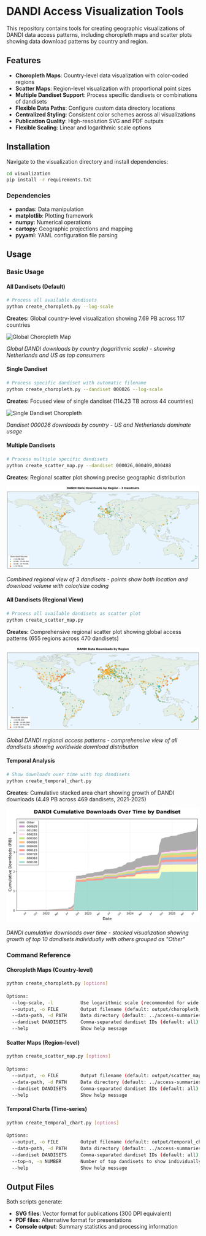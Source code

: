# DANDI Access Visualization Tools

This repository contains tools for creating geographic visualizations of DANDI data access patterns, including choropleth maps and scatter plots showing data download patterns by country and region.

## Features

- **Choropleth Maps**: Country-level data visualization with color-coded regions
- **Scatter Maps**: Region-level visualization with proportional point sizes
- **Multiple Dandiset Support**: Process specific dandisets or combinations of dandisets
- **Flexible Data Paths**: Configure custom data directory locations
- **Centralized Styling**: Consistent color schemes across all visualizations
- **Publication Quality**: High-resolution SVG and PDF outputs
- **Flexible Scaling**: Linear and logarithmic scale options

## Installation

Navigate to the visualization directory and install dependencies:

```bash
cd visualization
pip install -r requirements.txt
```

### Dependencies
- **pandas**: Data manipulation
- **matplotlib**: Plotting framework
- **numpy**: Numerical operations
- **cartopy**: Geographic projections and mapping
- **pyyaml**: YAML configuration file parsing

## Usage

### Basic Usage

#### All Dandisets (Default)
```bash
# Process all available dandisets
python create_choropleth.py --log-scale
```

**Creates:** Global country-level visualization showing 7.69 PB across 117 countries

![Global Choropleth Map](examples/choropleth_map.svg)

*Global DANDI downloads by country (logarithmic scale) - showing Netherlands and US as top consumers*

#### Single Dandiset
```bash
# Process specific dandiset with automatic filename
python create_choropleth.py --dandiset 000026 --log-scale
```

**Creates:** Focused view of single dandiset (114.23 TB across 44 countries)

![Single Dandiset Choropleth](examples/choropleth_map_000026.svg)

*Dandiset 000026 downloads by country - US and Netherlands dominate usage*

#### Multiple Dandisets
```bash
# Process multiple specific dandisets
python create_scatter_map.py --dandiset 000026,000409,000488
```

**Creates:** Regional scatter plot showing precise geographic distribution

![Multi-Dandiset Scatter Map](examples/scatter_map_000026_000409_000488.svg)

*Combined regional view of 3 dandisets - points show both location and download volume with color/size coding*

#### All Dandisets (Regional View)
```bash
# Process all available dandisets as scatter plot
python create_scatter_map.py
```

**Creates:** Comprehensive regional scatter plot showing global access patterns (655 regions across 470 dandisets)

![Global Scatter Map](examples/scatter_map.svg)

*Global DANDI regional access patterns - comprehensive view of all dandisets showing worldwide download distribution*

#### Temporal Analysis
```bash
# Show downloads over time with top dandisets
python create_temporal_chart.py
```

**Creates:** Cumulative stacked area chart showing growth of DANDI downloads (4.49 PB across 469 dandisets, 2021-2025)

![Temporal Chart](examples/temporal_chart.svg)

*DANDI cumulative downloads over time - stacked visualization showing growth of top 10 dandisets individually with others grouped as "Other"*

### Command Reference

#### Choropleth Maps (Country-level)

```bash
python create_choropleth.py [options]

Options:
  --log-scale, -l          Use logarithmic scale (recommended for wide ranges)
  --output, -o FILE        Output filename (default: output/choropleth_map.svg)
  --data-path, -d PATH     Data directory (default: ../access-summaries/content)
  --dandiset DANDISETS     Comma-separated dandiset IDs (default: all)
  --help                   Show help message
```

#### Scatter Maps (Region-level)

```bash
python create_scatter_map.py [options]

Options:
  --output, -o FILE        Output filename (default: output/scatter_map.svg)
  --data-path, -d PATH     Data directory (default: ../access-summaries/content)
  --dandiset DANDISETS     Comma-separated dandiset IDs (default: all)
  --help                   Show help message
```

#### Temporal Charts (Time-series)

```bash
python create_temporal_chart.py [options]

Options:
  --output, -o FILE        Output filename (default: output/temporal_chart.svg)
  --data-path, -d PATH     Data directory (default: ../access-summaries/content)
  --dandiset DANDISETS     Comma-separated dandiset IDs (default: all)
  --top-n, -n NUMBER       Number of top dandisets to show individually (default: 10)
  --help                   Show help message
```

## Output Files

Both scripts generate:
- **SVG files**: Vector format for publications (300 DPI equivalent)
- **PDF files**: Alternative format for presentations
- **Console output**: Summary statistics and processing information
